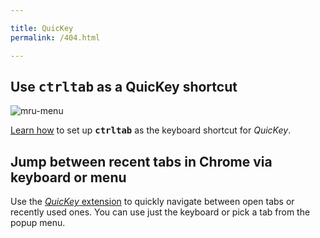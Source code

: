 ```yaml
---

title: QuicKey
permalink: /404.html

---
```


## Use <b><kbd>ctrl</kbd><kbd>tab</kbd></b> as a QuicKey shortcut

![mru-menu](/img/ctrl-tab-mru.png)

[Learn how](/QuicKey/ctrl-tab) to set up <b><kbd>ctrl</kbd><kbd>tab</kbd></b> as the keyboard shortcut for *QuicKey*.


## Jump between recent tabs in Chrome via keyboard or menu

Use the [*QuicKey* extension](/QuicKey) to quickly navigate between open tabs or recently used ones.  You can use just the keyboard or pick a tab from the popup menu.

